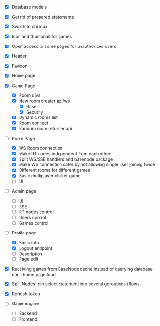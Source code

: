 - [X] Database models
- [X] Get rid of prepared statements
- [X] Switch to chi mux
- [X] Icon and thumbnail for games
- [X] Open access to some pages for unauthorized users
- [X] Header
- [X] Favicon

- [X] Home page

- [X] Game Page
    - [X] Room divs 
    - [X] New room creater api/ws
        - [X] Base
        - [X] Security
    - [X] Dynamic rooms list
    - [X] Room connect
    - [X] Random room returner api

- [ ] Room Page
    - [X] WS Room connection
    - [X] Make RT nodes independent from each other
    - [X] Split WS/SSE handlers and basenode package
    - [X] Make WS connection safer by not allowing single user joining twice
    - [X] Different rooms for different games
    - [X] Basic multiplayer clicker game
    - [ ] UI

- [ ] Admin page
    - [ ] UI
    - [ ] SSE
    - [ ] RT nodes control
    - [ ] Users control
    - [ ] Games control

- [ ] Profile page
    - [X] Basic info
    - [X] Logout endpoint
    - [ ] Description
    - [ ] Page edit

- [X] Receiving games from BaseNode cache instead of querying database each home page load
- [X] Split Nodes' run select statement into several goroutines (flows)
- [X] Refresh token

- [ ] Game engine
    - [ ] Backend
    - [ ] Frontend